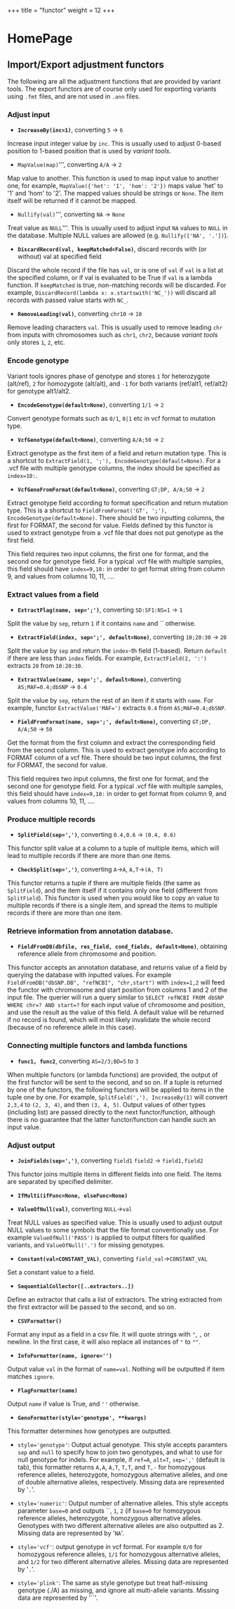 +++
title = "functor"
weight = 12
+++


# HomePage

## Import/Export adjustment functors

The following are all the adjustment functions that are provided by variant tools. The export functors are of course only used for exporting variants using `.fmt` files, and are not used in `.ann` files. 



### Adjust input

*   **`IncreaseBy(inc=1)`**, converting `5` -> `6` 



Increase input integer value by `inc`. This is usually used to adjust 0-based position to 1-based position that is used by *variant tools*. 



*   `MapValue(map)`''', converting `A/A` -> `2` 



Map value to another. This function is used to map input value to another one, for example, `MapValue({'het': '1', 'hom': '2'})` maps value 'het' to '1' and 'hom' to '2'. The mapped values should be strings or `None`. The item itself will be returned if it cannot be mapped. 



*   `Nullify(val)`''', converting `NA` -> `None` 



Treat value as `NULL`'''. This is usually used to adjust input `NA` values to `NULL` in the database. Multiple NULL values are allowed (e.g. `Nullify(['NA', '.'])`). 



*   **`DiscardRecord(val, keepMatched=False)`**, discard records with (or without) val at specified field 



Discard the whole record if the file has `val`, or is one of `val` if `val` is a list at the specified column, or if val is evaluated to be True if `val` is a lambda function. If `keepMatched` is true, non-matching records will be discarded. For example, `DiscardRecord(lambda x: x.startswith('NC_'))` will discard all records with passed value starts with `NC_`. 



*   **`RemoveLeading(val)`**, converting `chr10` -> `10` 



Remove leading characters `val`. This is usually used to remove leading `chr` from inputs with chromosomes such as `chr1`, `chr2`, because *variant tools* only stores `1`, `2`, etc. 



### Encode genotype

Variant tools ignores phase of genotype and stores `1` for heterozygote (alt/ref), `2` for homozygote (alt/alt), and `-1` for both variants (ref/alt1, ref/alt2) for genotype alt1/alt2. 



*   **`EncodeGenotype(default=None)`**, converting `1/1` -> `2` 



Convert genotype formats such as `0/1`, `0|1` etc in vcf format to mutation type. 



*   **`VcfGenotype(default=None)`**, converting `A/A;50` -> `2` 



Extract genotype as the first item of a field and return mutation type. This is a shortcut to `ExtractField(1, ';'), EncodeGenotype(default=None)`. For a .vcf file with multiple genotype columns, the index should be specified as `index=10:`. 



*   **`VcfGenoFromFormat(default=None)`**, converting `GT;DP, A/A;50` -> `2` 



Extract genotype field according to format specification and return mutation type. This is a shortcut to `FieldFromFormat('GT', ';'), EncodeGenotype(default=None)`. There should be two inputting columns, the first for FORMAT, the second for value. Fields defined by this functor is used to extract genotype from a .vcf file that does not put genotype as the first field. 



This field requires two input columns, the first one for format, and the second one for genotype field. For a typical .vcf file with multiple samples, this field should have `index=9,10:` in order to get format string from column 9, and values from columns 10, 11, .... 



### Extract values from a field

*   **`ExtractFlag(name, sep=';')`**, converting `SD:SF1:NS=1` -> `1` 



Split the value by `sep`, return `1` if it contains `name` and `` otherwise. 



*   **`ExtractField(index, sep=';', default=None)`**, converting `10;20:30` -> `20` 



Split the value by `sep` and return the `index`-th field (1-based). Return `default` if there are less than `index` fields. For example, `ExtractField(2, ':')` extracts `20` from `10:20:30`. 



*   **`ExtractValue(name, sep=';', default=None)`**, converting `AS;MAF=0.4;dbSNP` -> `0.4` 



Split the value by `sep`, return the rest of an item if it starts with `name`. For example, functor `ExtractValue('MAF=')` extracts `0.4` from `AS;MAF=0.4;dbSNP`. 



*   **`FieldFromFormat(name, sep=';', default=None)`,** converting `GT;DP, A/A;50` -> `50` 



Get the format from the first column and extract the corresponding field from the second column. This is used to extract genotype info according to FORMAT column of a vcf file. There should be two input columns, the first for FORMAT, the second for value. 



This field requires two input columns, the first one for format, and the second one for genotype field. For a typical .vcf file with multiple samples, this field should have `index=9,10:` in order to get format from column 9, and values from columns 10, 11, .... 



### Produce multiple records

*   **`SplitField(sep=',')`**, converting `0.4,0.6` -> `(0.4, 0.6)` 



This functor split value at a column to a tuple of multiple items, which will lead to multiple records if there are more than one items. 



*   **`CheckSplit(sep=',')`**, converting `A`->`A`, `A,T`->`(A, T)` 



This functor returns a tuple if there are multiple fields (the same as `SplitField`), and the item itself if it contains only one field (different from `SplitField`). This functor is used when you would like to copy an value to multiple records if there is a single item, and spread the items to multiple records if there are more than one item. 



### Retrieve information from annotation database.

*   **`FieldFromDB(dbfile, res_field, cond_fields, default=None)`**, obtaining reference allele from chromosome and position. 



This functor accepts an annotation database, and returns value of a field by querying the database with inputted values. For example `FieldFromDB("dbSNP.DB", "refNCBI", "chr,start")` with `index=1,2` will feed the functor with chromosome and start position from columns 1 and 2 of the input file. The querier will run a query similar to `SELECT refNCBI FROM dbSNP WHERE chr=? AND start=?` for each input value of chromosome and position, and use the result as the value of this field. A default value will be returned if no record is found, which will most likely invalidate the whole record (because of no reference allele in this case). 



### Connecting multiple functors and lambda functions

*   **`func1, func2`**, converting `AS=2/3;BD=5` to `3` 



When multiple functors (or lambda functions) are provided, the output of the first functor will be sent to the second, and so on. If a tuple is returned by one of the functors, the following functors will be applied to items in the tuple one by one. For example, `SplitField(','), IncreaseBy(1)` will convert `2,3,4` to `(2, 3, 4)`, and then `(3, 4, 5)`. Output values of other types (including list) are passed directly to the next functor/function, although there is no guarantee that the latter functor/function can handle such an input value. 



### Adjust output

*   **`JoinFields(sep=',')`**, converting `field1` `field2` -> `field1,field2` 



This functor joins multiple items in different fields into one field. The items are separated by specified delimiter. 



*   **`IfMulti(ifFunc=None, elseFunc=None)`** 

*   **`ValueOfNull(val)`**, converting `NULL`->`val` 



Treat NULL values as specified value. This is usually used to adjust output NULL values to some symbols that the file format conventionally use. For example `ValueOfNull('PASS')` is applied to output filters for qualified variants, and `ValueOfNull('.')` for missing genotypes. 



*   **`Constant(val=CONSTANT_VAL)`**, converting `field_val`->`CONSTANT_VAL` 



Set a constant value to a field. 



*   **`SequentialCollector([..extractors..])`** 



Define an extractor that calls a list of extractors. The string extracted from the first extractor will be passed to the second, and so on. 



*   **`CSVFormatter()`** 



Format any input as a field in a csv file. It will quote strings with `"`, `,` or newline. In the first case, it will also replace all instances of `"` to `""`. 



*   **`InfoFormatter(name, ignore='')`** 

Output value `val` in the format of `name=val`. Nothing will be outputted if item matches `ignore`. 



*   **`FlagFormatter(name)`** 

Output `name` if value is True, and `''` otherwise. 



*   **`GenoFormatter(style='genotype', **kwargs)`** 



This formatter determines how genotypes are outputted. 

*   `style='genotype'`: Output actual genotype. This style accepts paramters `sep` and `null` to specify how to join two genotypes, and what to use for null genotype for indels. For example, if `ref=A`, `alt=T`, `sep=','` (default is tab), this formatter returns `A,A`, `A,T`, `T,T`, and `T,-` for homozygous reference alleles, heterozygote, homozygous alternative alleles, and one of double alternative alleles, respectively. Missing data are represented by '`.`'. 

*   `style='numeric'`: Output number of alternative alleles. This style accepts parameter `base=0` and outputs ``, `1`, `2` (if `base=0` for homozygous reference alleles, heterozygote, homozygous alternative alleles. Genotypes with two different alternative alleles are also outputted as 2. Missing data are represented by '`NA`'. 

*   `style='vcf'`: output genotype in vcf format. For example `0/0` for homozygous reference alleles, `1/1` for homozygous alternative alleles, and `1/2` for two different alternative alleles. Missing data are represented by '`.`'. 

*   `style='plink'`: The same as style genotype but treat half-missing genotype (./A) as missing, and ignore all multi-allele variants. Missing data are represented by '``'.
